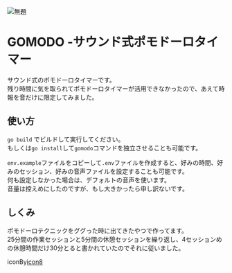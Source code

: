 
![無題](https://github.com/CAT5NEKO/gomodo/assets/111590457/78abaa26-ae8d-4ddb-9f5b-3460d7a25519)

# GOMODO -サウンド式ポモドーロタイマー
サウンド式のポモドーロタイマーです。  
残り時間に気を取られてポモドーロタイマーが活用できなかったので、あえて時報を音だけに限定してみました。

## 使い方

`go build` でビルドして実行してください。  
もしくは`go install`して`gomodo`コマンドを独立させることも可能です。

`env.example`ファイルをコピーして`.env`ファイルを作成すると、好みの時間、好みのセッション、好みの音声ファイルを設定することも可能です。  
何も設定しなかった場合は、デフォルトの音声を使います。  
音量は控えめにしたのですが、もし大きかったら申し訳ないです。

## しくみ
ポモドーロテクニックをググった時に出てきたやつで作ってます。  
25分間の作業セッションと5分間の休憩セッションを繰り返し、4セッションめの休憩時間だけ30分とると書かれていたのでそれに従いました。

iconBy[icon8](https://icons8.jp/)
